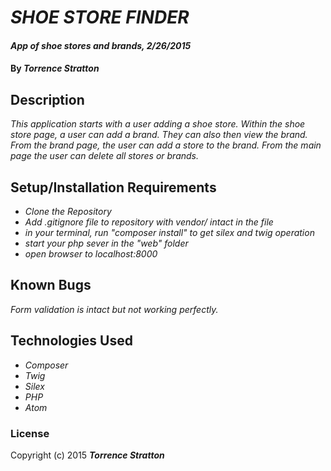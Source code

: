 # _SHOE STORE FINDER_

#### _App of shoe stores and brands, 2/26/2015_

#### By _**Torrence Stratton**_

## Description

_This application starts with a user adding a shoe store. Within the shoe store page, a user can add a brand. They can also then view the brand. From the brand page, the user can add a store to the brand. From the main page the user can delete all stores or brands._

## Setup/Installation Requirements

* _Clone the Repository_
* _Add .gitignore file to repository with vendor/ intact in the file_
* _in your terminal, run  "composer install" to get silex and twig operation_
* _start your php sever in the "web" folder_
* _open browser to localhost:8000_

## Known Bugs

_Form validation is intact but not working perfectly._

## Technologies Used

* _Composer_
* _Twig_
* _Silex_
* _PHP_
* _Atom_

### License

Copyright (c) 2015 **_Torrence Stratton_**
